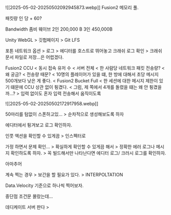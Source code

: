 ![[2025-05-02-20250502092945873.webp]]
Fusion2 메모리 풀.

패킷량 인 당 + 60?

Bandwidth 좀비 웨이브 2인 200,000 B 3인 450,000B

Unity WebGL > 깃헙페이지 > Git LFS

포톤 네트워크 옵션 > 로그 > 에디터를 호스트로 뛰어놓고 크래쉬 로그 확인  > 크래쉬 문서 파일로 저장...은 어렵겠다.

Fusion2 CCU < 동시 접속 유저 수 < 서버 전체 < 한 사람당 네트워크 패킷 전송량? < 왜 궁금? < 전송량 때문? < 10명의 플레이어가 있을 떄, 한 방에 대해서 초당 메시지 500개보다 낮은 게 좋다. < Fusion2 Bucket Full < 한 세션에 대한 메시지 제한이 있기 떄문에 CCU 상관 없이 튕겼다. < 그럼, 제 쪽에서 4개를 돌렸을 떄는 왜 안 튕겼을까...? > 입력 없이도 혼자 입력 전송해서 움직이도록

![[2025-05-02-20250502172917958.webp]]

50마리를 텀없이 스폰하고있... > 순차적으로 생성해보도록 하자 

에디터에서 튕겨보고 로그 확인하자.

인풋 액션을 확인할 수 있게끔 > 인스펙터로

가정 하면서 문제 확인... > 확실하게 확인할 수 있게끔 해서 > 정확한 에러 로그나 메시지 확인하도록 하자. > 꼭 빌드해서만 나타난다면 에디터 로그/ 크러시 로그를 확인하자. 

아마추어 

계속 찍는 경우 > 보간을 할 필요가 있다. > INTERPOLTATION 

Data.Velocity 기준으로 하나씩 찍어보자.

중단점 조건문 몰랐는데...

데디케이트 서버 판다 > 